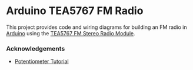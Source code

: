 # Arduino TEA5767 FM Radio

This project provides code and wiring diagrams for building an FM radio in [Arduino](https://www.arduino.cc/) using the [TEA5767 FM Stereo Radio Module](https://amzn.to/2WUAYb7).


### Acknowledgements

* [Potentiometer Tutorial](https://www.arduino.cc/en/Tutorial/Potentiometer)
